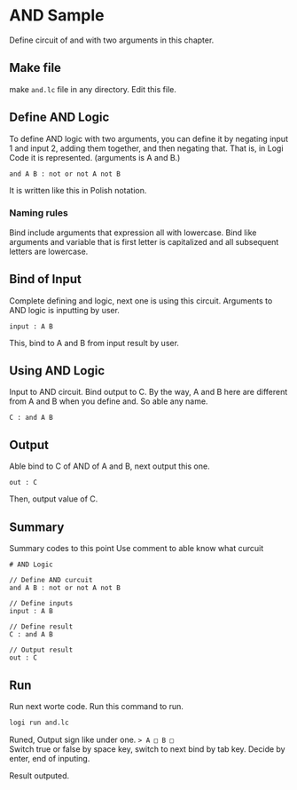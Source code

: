 # AND Sample
Define circuit of and with two arguments in this chapter.

## Make file
make `and.lc` file in any directory.
Edit this file.

## Define AND Logic
To define AND logic with two arguments,
you can define it by negating input 1 and input 2, adding them together, and then negating that.
That is, in Logi Code it is represented. (arguments is A and B.)

``` logi
and A B : not or not A not B
```
It is written like this in Polish notation.

### Naming rules
Bind include arguments that expression all with lowercase.
Bind like arguments and variable that is first letter is capitalized and all subsequent letters are lowercase.

## Bind of Input
Complete defining and logic, next one is using this circuit.
Arguments to AND logic is inputting by user.

``` logi
input : A B
```
This, bind to A and B from input result by user.

## Using AND Logic
Input to AND circuit. Bind output to C.
By the way, A and B here are different from A and B when you define and.
So able any name.

``` logi
C : and A B
```

## Output
Able bind to C of AND of A and B, next output this one.

``` logi
out : C
```
Then, output value of C.

## Summary
Summary codes to this point
Use comment to able know what curcuit

``` logi
# AND Logic

// Define AND curcuit
and A B : not or not A not B

// Define inputs
input : A B

// Define result
C : and A B

// Output result
out : C
```

## Run
Run next worte code.
Run this command to run.

``` sh
logi run and.lc
```
Runed, Output sign like under one.
`> A □ B □`<br>
Switch true or false by space key, switch to next bind by tab key.
Decide by enter, end of inputing.

Result outputed.
